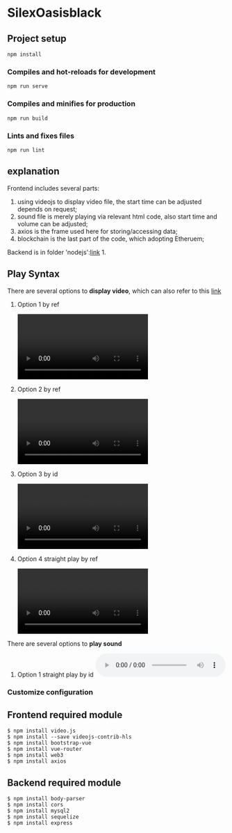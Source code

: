 # SilexOasisblack

## Project setup
```
npm install
```

### Compiles and hot-reloads for development
```
npm run serve
```

### Compiles and minifies for production
```
npm run build
```

### Lints and fixes files
```
npm run lint
```

## explanation

Frontend includes several parts:
1. using videojs to display video file, the start time can be adjusted depends on request;
2. sound file is merely playing via relevant html code, also start time and volume can be adjusted;
3. axios is the frame used here for storing/accessing data;
4. blockchain is the last part of the code, which adopting Etheruem;   

Backend is in folder 'nodejs':[link](https://grokonez.com/frontend/vue-js/vue-js-nodejs-express-restapis-sequelize-orm-mysql-crud-example)
1.  

## Play Syntax


There are several options to **display video**, which can also refer to this [link]( https://docs.videojs.com/tutorial-player-workflows.html#dealing-with-the-source-or-the-poster-on-the-player)

1. Option 1 by ref
    
    <html>
        <video ref="videoPlayer" class="video-js vjs-default-skin vjs-16-9" data-setup="{}"></video>
    </html>
    <script>
    const videoDisplay = this.$refs.videoPlayer;
    videojs(videoDisplay, {
        autoplay: true, 
        loop: true, //video will auto play after finished
        preload: 'auto',
        aspectoRatio: '16:9',
        bigPlayButton: false,
        textTrackDisplay: false,
        posterImage: false,
        errorDisplay: false,
        controlBar: {
            timeDivider: true,
            durationDisplay: true,
            remainingTimeDisplay: true
          }
        width: '450',
        height: '600'
        source: [
            {
                type: 'video/mp4',
                src: 'http://'
            }
        ],
      }, function () {videoDisplay.play()})
    </script>
2. Option 2 by ref
    <html>
        <video ref="videoPlayer" class="video-js vjs-default-skin vjs-16-9" data-setup="{}"></video>
    </html>
    <script>
        const videoDisplay = this.$refs.videoPlayer
        videojs(videoDisplay, function () {videoDisplay.currentTime = 10; videoDisplay.play()})
    </script>
3. Option 3 by id
    <html>
        <video id="videoPlayer" class="video-js vjs-default-skin vjs-16-9" data-setup="{}">
            <source src='https://www.youtube.com/watch?v=Y-iVuV__cD8'>
        </video>
    </html>
    <script>
        var localVideo = document.getElementById("videoPlayer");
        this.localVideo = videojs(document.getElementById("videoPlayer"), { "techOrder": ["youtube", "hls","flash","html5"]}, function () {})
    </script>
4. Option 4 straight play by ref
    <html>
        <video ref="videoPlayer" class="video-js vjs-default-skin vjs-16-9" data-setup="{}">
            <source src='https://www.youtube.com/watch?v=Y-iVuV__cD8'>
        </video>
    </html>
    <script>
        const videoDisplay = videojs(this.$refs.videoPlayer);
        videoDisplay01.play();
    </script>


There are several options to **play sound**
1. Option 1 straight play by id
    <html>
      <audio id="Sound" controls autoplay preload="auto">
        <source src="./folder/file">
      </audio>
    </html>
    <script>
        var soundTrack = document.getElementById("Sound");
        soundTrack.play(soundTrack.currentTime = 20, soundTrack.volume = 0.5);
    </script>

### Customize configuration

## Frontend required module
```
$ npm install video.js
$ npm install --save videojs-contrib-hls
$ npm install bootstrap-vue
$ npm install vue-router
$ npm install web3
$ npm install axios
```

## Backend required module
```
$ npm install body-parser
$ npm install cors
$ npm install mysql2
$ npm install sequelize
$ npm install express
```


